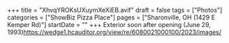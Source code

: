 +++
title = "XhvqYROKsUXuymXeXiEB.avif"
draft = false
tags = ["Photos"]
categories = ["ShowBiz Pizza Place"]
pages = ["Sharonville, OH (1429 E Kemper Rd)"]
startDate = ""
+++
Exterior soon after opening (June 29, 1993)https://wedge1.hcauditor.org/view/re/6080021000100/2023/images/
